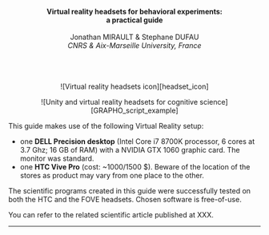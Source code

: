 
<p align="center">
  <b>Virtual reality headsets for behavioral experiments:<br>a practical guide</b>
  <br><br>
  Jonathan MIRAULT & Stephane DUFAU
  <br>
  <i>CNRS &amp; Aix-Marseille University, France</i>
  <br><br>
  <br><br>
</p>

<p align="center">
![Virtual reality headsets icon][headset_icon]
</p>
<p align="center">
![Unity and virtual reality headsets for cognitive science][GRAPHO_script_example]
</p>
This guide makes use of the following Virtual Reality setup:

- one **DELL Precision desktop** (Intel Core i7 8700K processor, 6 cores at 3.7 Ghz; 16 GB of RAM) with a NVIDIA GTX 1060 graphic card. The monitor was standard.
- one **HTC Vive Pro** (cost: ~1000/1500 $). Beware of the location of the stores as product may vary from one place to the other.

The scientific programs created in this guide were successfully tested on both the HTC and the FOVE headsets. Chosen software is free-of-use.

You can refer to the related scientific article published at XXX.

---



[headset_icon]: https://github.com/lpc-cnrs-amu/VR-headsets-for-cogsci/raw/master/images/Headset_icon.png "Virtual reality headsets icon"
[GRAPHO_script_example]: https://github.com/lpc-cnrs-amu/VR-headsets-for-cogsci/raw/master/images/GRAPHO_script_example.png "Unity and virtual reality headsets for cognitive science"

